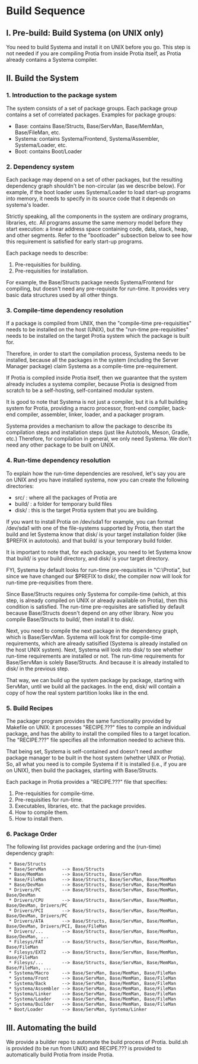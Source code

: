 
# Build Sequence

## I. Pre-build: Build Systema (on UNIX only)

You need to build Systema and install it on UNIX before
you go. This step is not needed if you are compiling
Protia from inside Protia itself, as Protia already
contains a Systema compiler.

## II. Build the System

### 1. Introduction to the package system

The system consists of a set of package groups. Each package group contains
a set of correlated packages. Examples for package groups:

 * Base: contains Base/Structs, Base/ServMan, Base/MemMan, Base/FileMan, etc.
 * Systema: contains Systema/Frontend, Systema/Assembler, Systema/Loader, etc.
 * Boot: contains Boot/Loader

### 2. Dependency system

Each package may depend on a set of other packages, but the resulting 
dependency graph shouldn't be non-circular (as we  describe below). For 
example, if the boot loader uses Systema/Loader to load start-up 
programs into memory, it needs to specify in its source code that it 
depends on systema's loader.

Strictly speaking, all the components in the system are ordinary programs,
libraries, etc. All programs assume the same memory model before they start 
execution: a linear address space containing code, data, stack, heap,
and other segments. Refer to the "bootloader" subsection below to see
how this requirement is satisfied for early start-up programs.

Each package needs to describe:

  1. Pre-requisities for building.
  2. Pre-requisities for installation.

For example, the Base/Structs package needs Systema/Frontend for 
compiling, but doesn't need any pre-requisite for run-time.
It provides very basic data structures used by all other things.

### 3. Compile-time dependency resolution

If a package is compiled from UNIX, then the "compile-time pre-requisities"
needs to be installed on the host (UNIX), but the "run-time pre-requisities"
needs to be installed on the target Protia system which the package is
built for.

Therefore, in order to start the compilation process, Systema needs
to be installed, because all the packages in the system (including the
Server Manager package) claim Systema as a compile-time pre-requirement.

If Protia is compiled inside Protia itself, then we guarantee that the
system already includes a systema compiler, because Protia is designed
from scratch to be a self-hosting, self-contained modular system.

It is good to note that Systema is not just a compiler, but it is a full
building system for Protia, providing a macro processor, front-end compiler,
back-end compiler, assembler, linker, loader, and a packager program.

Systema provides a mechanism to allow the package to describe its compilation
steps and installation steps (just like Autotools, Meson, Gradle, etc.)
Therefore, for compilation in general, we only need Systema. We don't
need any other package to be built on UNIX.

### 4. Run-time dependency resolution

To explain how the run-time dependencies are resolved, let's say you are on 
UNIX and you have installed systema, now you can create the following 
directories:
 
  * src/    : where all the packages of Protia are
  * build/  : a folder for temporary build files
  * disk/   : this is the target Protia system that you are building.

If you want to install Protia on /dev/sda1 for example, you
can format /dev/sda1 with one of the file-systems supported
by Protia, then start the build and let Systema know that
disk/ is your target installation folder (like $PREFIX in autotools).
and that build/ is your temporary build folder.

It is important to note that, for each package, you need to let
Systema know that build/ is your build directory, and disk/
is your target directory.

FYI, Systema by default looks for run-time pre-requisities in 
"C:\Protia", but since we have changed our $PREFIX to disk/, the
compiler now will look for run-time pre-requisities from there.

Since Base/Structs requires only Systema for compile-time (which,
at this step, is already compiled on UNIX or already available on 
Protia), then this condition is satisfied. The run-time pre-requisites 
are satisfied by default because Base/Structs doesn't depend on any 
other library. Now you compile Base/Structs to build/, then
install it to disk/.

Next, you need to compile the next package in the dependency graph, which 
is Base/ServMan. Systema will look first for compile-time requirements, 
which are already satisified (Systema is already installed on
the host UNIX system). Next, Systema will look into disk/ to see
whether run-time requirements are installed or not. The run-time
requirements for Base/ServMan is solely Base/Structs. And because
it is already installed to disk/ in the previous step.

That way, we can build up the system package by package, starting
with ServMan, until we build all the packages. In the end,
disk/ will contain a copy of how the real system partition
looks like in the end.

### 5. Build Recipes

The packager program provides the same functionality provided by Makefile
on UNIX: it processes "RECIPE.???" files to compile an individual package,
and has the ability to install the compiled files to a target location.
The "RECIPE.???" file specifies all the information needed to achieve this.

That being set, Systema is self-contained and doesn't need another package
manager to be built in the host system (whether UNIX or Protia). So, all
what you need is to compile Systema if it is installed (i.e., if you
are on UNIX), then build the packages, starting with Base/Structs.

Each package in Protia provides a "RECIPE.???" file that specifies:

  1. Pre-requisities for compile-time.
  2. Pre-requisities for run-time.
  3. Executables, libraries, etc. that the package provides.
  4. How to compile them.
  5. How to install them.

### 6. Package Order

The following list provides package ordering and the (run-time) dependency graph:

```
 * Base/Structs
 * Base/ServMan      --> Base/Structs
 * Base/MemMan       --> Base/Structs, Base/ServMan
 * Base/FileMan      --> Base/Structs, Base/ServMan, Base/MemMan
 * Base/DevMan       --> Base/Structs, Base/ServMan, Base/MemMan
 * Drivers/PC        --> Base/Structs, Base/ServMan, Base/MemMan, Base/DevMan
 * Drivers/CPU       --> Base/Structs, Base/ServMan, Base/MemMan, Base/DevMan, Drivers/PC
 * Drivers/PCI       --> Base/Structs, Base/ServMan, Base/MemMan, Base/DevMan, Drivers/PC
 * Drivers/ATA       --> Base/Structs, Base/ServMan, Base/MemMan, Base/DevMan, Drivers/PCI, Base/FileMan
 * Drivers/...       --> Base/Structs, Base/ServMan, Base/MemMan, Base/DevMan, ...
 * Filesys/FAT       --> Base/Structs, Base/ServMan, Base/MemMan, Base/FileMan
 * Filesys/EXT2      --> Base/Structs, Base/ServMan, Base/MemMan, Base/FileMan
 * Filesys/...       --> Base/Structs, Base/ServMan, Base/MemMan, Base/FileMan, ...
 * Systema/Macro     --> Base/ServMan, Base/MemMan, Base/FileMan
 * Systema/Front     --> Base/ServMan, Base/MemMan, Base/FileMan
 * Systema/Back      --> Base/ServMan, Base/MemMan, Base/FileMan
 * Systema/Assembler --> Base/ServMan, Base/MemMan, Base/FileMan
 * Systema/Linker    --> Base/ServMan, Base/MemMan, Base/FileMan
 * Systema/Loader    --> Base/ServMan, Base/MemMan, Base/FileMan
 * Systema/Builder   --> Base/ServMan, Base/MemMan, Base/FileMan
 * Boot/Loader       --> Base/ServMan, Systema/Linker
```

## III. Automating the build

We provide a builder repo to automate the build process of Protia.
build.sh is provided (to be run from UNIX) and RECIPE.??? is provided
to automatically build Protia from inside Protia.
